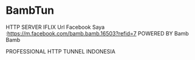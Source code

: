 # BambTun
HTTP SERVER IFLIX
Url Facebook Saya :https://m.facebook.com/bamb.bamb.16503?refid=7
POWERED BY Bamb Bamb

PROFESSIONAL HTTP TUNNEL INDONESIA
